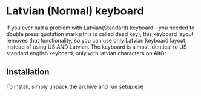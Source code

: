 # Latvian (Normal) keyboard
If you ever had a problem with Latvian(Standard) keyboard - you needed to double press quotation marks(this is called dead key), this keyboard layout removes that functionality, so you can use only Latvian keyboard layout, instead of using US AND Latvian. The keyboard is almost identical to US standard english keyboard, only with latvian characters on AltGr.

## Installation
To install, simply unpack the archive and run setup.exe
